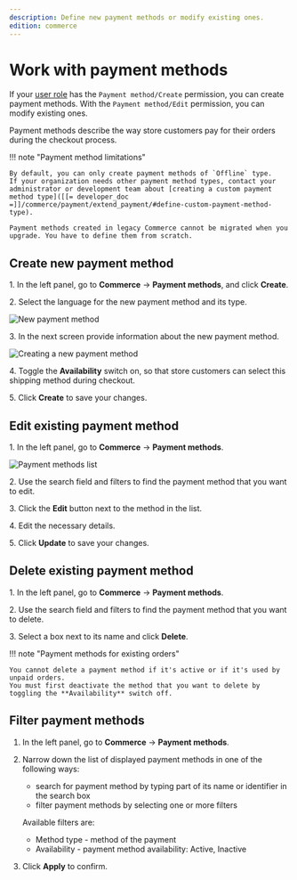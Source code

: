 ```yaml
---
description: Define new payment methods or modify existing ones.
edition: commerce
---
```


# Work with payment methods

If your [user role](work_with_permissions.md) has the `Payment method/Create` permission, you can create payment methods.
With the `Payment method/Edit` permission, you can modify existing ones.

Payment methods describe the way store customers pay for their orders during the checkout process.

!!! note "Payment method limitations"

    By default, you can only create payment methods of `Offline` type.
    If your organization needs other payment method types, contact your administrator or development team about [creating a custom payment method type]([[= developer_doc =]]/commerce/payment/extend_payment/#define-custom-payment-method-type).

    Payment methods created in legacy Commerce cannot be migrated when you upgrade. You have to define them from scratch.

## Create new payment method

1\. In the left panel, go to **Commerce** -> **Payment methods**, and click **Create**.

2\. Select the language for the new payment method and its type.

![New payment method](new_payment_method.png)

3\. In the next screen provide information about the new payment method.

![Creating a new payment method](create_new_payment_method.png)

4\. Toggle the **Availability** switch on, so that store customers can select this shipping method during checkout.

5\. Click **Create** to save your changes.

## Edit existing payment method

1\. In the left panel, go to **Commerce** -> **Payment methods**.

![Payment methods list](payment_methods_list.png)

2\. Use the search field and filters to find the payment method that you want to edit.

3\. Click the **Edit** button next to the method in the list.

4\. Edit the necessary details.

5\. Click **Update** to save your changes.

## Delete existing payment method

1\. In the left panel, go to **Commerce** -> **Payment methods**.

2\. Use the search field and filters to find the payment method that you want to delete.

3\. Select a box next to its name and click **Delete**.

!!! note "Payment methods for existing orders"

    You cannot delete a payment method if it's active or if it's used by unpaid orders.
    You must first deactivate the method that you want to delete by toggling the **Availability** switch off.

## Filter payment methods

1. In the left panel, go to **Commerce** -> **Payment methods**.
2. Narrow down the list of displayed payment methods in one of the following ways:

    - search for payment method by typing part of its name or identifier in the search box
    - filter payment methods by selecting one or more filters

    Available filters are:

    - Method type - method of the payment
    - Availability - payment method availability: Active, Inactive

3. Click **Apply** to confirm.